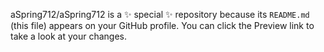 aSpring712/aSpring712 is a ✨ special ✨ repository because its `README.md` (this file) appears on your GitHub profile.
You can click the Preview link to take a look at your changes.
